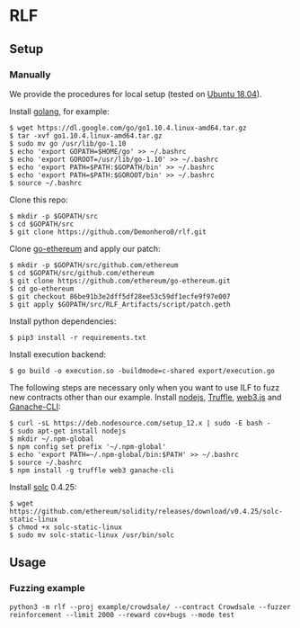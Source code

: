 # RLF

## Setup

### Manually

We provide the procedures for local setup (tested on [Ubuntu 18.04](http://releases.ubuntu.com/18.04/)).

Install [golang](https://golang.org/), for example:
```
$ wget https://dl.google.com/go/go1.10.4.linux-amd64.tar.gz
$ tar -xvf go1.10.4.linux-amd64.tar.gz
$ sudo mv go /usr/lib/go-1.10
$ echo 'export GOPATH=$HOME/go' >> ~/.bashrc
$ echo 'export GOROOT=/usr/lib/go-1.10' >> ~/.bashrc
$ echo 'export PATH=$PATH:$GOPATH/bin' >> ~/.bashrc
$ echo 'export PATH=$PATH:$GOROOT/bin' >> ~/.bashrc
$ source ~/.bashrc
```

Clone this repo:
```
$ mkdir -p $GOPATH/src
$ cd $GOPATH/src
$ git clone https://github.com/Demonhero0/rlf.git
```

Clone [go-ethereum](https://geth.ethereum.org/) and apply our patch:
```
$ mkdir -p $GOPATH/src/github.com/ethereum
$ cd $GOPATH/src/github.com/ethereum
$ git clone https://github.com/ethereum/go-ethereum.git
$ cd go-ethereum
$ git checkout 86be91b3e2dff5df28ee53c59df1ecfe9f97e007
$ git apply $GOPATH/src/RLF_Artifacts/script/patch.geth
```

Install python dependencies:
```
$ pip3 install -r requirements.txt
```

Install execution backend:
```
$ go build -o execution.so -buildmode=c-shared export/execution.go
```

The following steps are necessary only when you want to use ILF to fuzz new contracts other than our example. Install [nodejs](https://nodejs.org/en/), [Truffle](https://www.trufflesuite.com/truffle), [web3.js](https://web3js.readthedocs.io/en/v1.2.4/) and [Ganache-CLI](https://github.com/trufflesuite/ganache-cli):
```
$ curl -sL https://deb.nodesource.com/setup_12.x | sudo -E bash -
$ sudo apt-get install nodejs
$ mkdir ~/.npm-global
$ npm config set prefix '~/.npm-global'
$ echo 'export PATH=~/.npm-global/bin:$PATH' >> ~/.bashrc
$ source ~/.bashrc
$ npm install -g truffle web3 ganache-cli
```

Install [solc](https://github.com/ethereum/solidity) 0.4.25:
```
$ wget https://github.com/ethereum/solidity/releases/download/v0.4.25/solc-static-linux
$ chmod +x solc-static-linux
$ sudo mv solc-static-linux /usr/bin/solc
```

## Usage

### Fuzzing example

```
python3 -m rlf --proj example/crowdsale/ --contract Crowdsale --fuzzer reinforcement --limit 2000 --reward cov+bugs --mode test
```